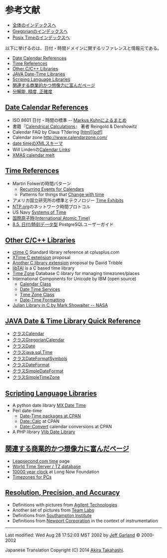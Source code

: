 # 参考文献

- [全体のインデックスへ](../date_time.md)
- [Gregorianのインデックスへ](gregorian.md)
- [Posix Timeのインデックスへ](posix_time.md)

以下に挙げるのは、日付・時間ドメインに関するリファレンスと情報元である。

- [Date Calendar References](#date-references)
- [Time References](#time-reference)
- [Other C/C++ Libraries](#other-cpp-libs)
- [JAVA Date-Time Libraries](#java-libs)
- [Scriping Language Libraries](#script-lang-libs)
- [関連する商業的かつ想像力に富んだページ](#related-commerical-fanciful-pages)
- [分解能, 精度, 正確度](#resolution-precision-accuracy)


## <a name="date-references" href="#date-references">Date Calendar References</a>

- ISO 8601 日付・時間の標準 -- [Markus Kuhnによるまとめ](http://www.cl.cam.ac.uk/~mgk25/iso-time.html)
- 書籍『[Calendrical Calculations](http://emr.cs.iit.edu/home/reingold/calendar-book/second-edition/)』 著者 Reingold & Dershowitz
- Calendar FAQ by Claus T?dering [[html](http://www.pauahtun.org/CalendarFAQ/cal/calendar24.html)][[pdf](http://www.pauahtun.org/CalendarFAQ/cal/calendar24.pdf)]
- Calendar zone <http://www.calendarzone.com/>
- [date timeのXMLスキーマ](http://www.w3.org/TR/xmlschema-2/#dateTime)
- Will Lindenの[Calendar Links](http://www.ecben.net/calendar.shtml)
- [XMAS calendar melt](http://www21.brinkster.com/lonwolve/melt/index.htm)


## <a name="time-reference" href="#time-reference">Time References</a>
- Martin Folwerの時間パターン
	- [Recurring Events for Calendars](http://www.aw.com/cseng/titles/0-201-89542-0/apsupp/events2-1.html)
	- Patterns for things that [Change with time](http://martinfowler.com/ap2/timeNarrative.html)
- アメリカ国立研究所の標準とテクノロジー [Time Exhibits](http://nist.time.gov/exhibits.html)
- [NTP.org](http://www.ntp.org/)のネットワーク時間プロトコル
- US Navy [Systems of Time](http://tycho.usno.navy.mil/systime.html)
- [国際原子時(International Atomic Time)](http://www.bipm.fr/enus/5_Scientific/c_time/time_1.html)
- [8.5. 日付/時刻データ型](https://www.postgresql.jp/document/9.6/html/datatype-datetime.html) PostgreSQLユーザーガイド


## <a name="other-cpp-libs" href="#other-cpp-libs">Other C/C++ Libraries</a>
- [ctime C](http://www.cplusplus.com/ref/ctime/index.html) Standard library reference at cplusplus.com
- [XTime C extension](http://www.cl.cam.ac.uk/~mgk25/c-time/) proposal
- [Another C library extension](http://david.tribble.com/text/c0xcalendar.html#author-info) proposal by David Tribble
- [libTAI](http://cr.yp.to/libtai.html) is a C based time library
- [Time Zone](http://www.twinsun.com/tz/tz-link.htm) Database C library for managing timezones/places
- International Components for Unicode by IBM (open source)
	- [Calendar Class](http://oss.software.ibm.com/icu/userguide/dateCalendar.html)
	- [Date Time Services](http://oss.software.ibm.com/icu/userguide/dateTime.html)
	- [Time Zone Class](http://oss.software.ibm.com/icu/userguide/dateTimezone.html)
	- [Date-Time Formatting](http://oss.software.ibm.com/icu/userguide/formatDateTime.html)
- [Julian Library in C by Mark Showalter -- NASA](http://ringside.arc.nasa.gov/www/toolkits/julian_13/aareadme.html)


## <a name="java-libs" href="#java-libs">JAVA Date & Time Library Quick Reference</a>
- [クラスCalendar](https://docs.oracle.com/javase/jp/8/docs/api/java/util/Calendar.html)
- [クラスGregorianCalendar](https://docs.oracle.com/javase/jp/8/docs/api/java/util/GregorianCalendar.html)
- [クラスDate](https://docs.oracle.com/javase/jp/8/docs/api/java/util/Date.html)
- [クラスjava.sql.Time](https://docs.oracle.com/javase/jp/8/docs/api/java/sql/Time.html)
- [クラスDateFormatSymbols](https://docs.oracle.com/javase/jp/8/docs/api/java/text/DateFormatSymbols.html)
- [クラスDateFormat](https://docs.oracle.com/javase/jp/8/docs/api/java/text/DateFormat.html)
- [クラスSimpleDateFormat](https://docs.oracle.com/javase/jp/8/docs/api/java/text/SimpleDateFormat.html)
- [クラスSimpleTimeZone](https://docs.oracle.com/javase/jp/8/docs/api/java/util/SimpleTimeZone.html)


## <a name="script-lang-libs" href="#script-lang-libs">Scripting Language Libraries</a>
- A python date library [MX Date Time](http://www.lemburg.com/files/python/mxDateTime.html)
- Perl date-time
	- [Date-Time packages at CPAN](http://search.cpan.org/Catalog/Data_and_Data_Type/Date/)
	- [Date::Calc](http://search.cpan.org/doc/TWEGNER/Date-Calc-4.3-bin56Mac/Calc.pm) at CPAN
	- [Date::Convert](http://search.cpan.org/doc/MORTY/DateConvert-0.16/Convert.pm) calendar conversions at CPAN
- A PHP library [Vlib Date Library](http://vlib.activefish.com/docs/vlibDate.html)


## <a name="related-commerical-fanciful-pages" href="#related-commerical-fanciful-pages">関連する商業的かつ想像力に富んだページ</a>
- [Leapsecond.com time](http://www.leapsecond.com/java/gpsclock.htm) page
- [World Time Server / TZ database](http://www.worldtimeserver.com/)
- [10000 year clock](http://www.longnow.org/10kclock/clock.htm) at Long Now Foundation
- [Timezones for PCs](http://www.timezonesforpcs.com/)


## <a name="resolution-precision-accuracy" href="#resolution-precision-accuracy">Resolution, Precision, and Accuracy</a>
- Definitions with pictures from [Agilent Technologies](http://metrologyforum.tm.agilent.com/specs.shtml)
- Another set of pictures from [Team Labs](http://www.teamlabs.com/catalog/performance.asp)
- Definitions from [Southampton Institute](http://www.solent.ac.uk/hydrography/notes/errorthe/accuracy.htm)
- Definitions from [Newport Corporation](http://www.newport.com/Support/Tutorials/OptoMech/om4a.asp) in the context of instrumentation


***
Last modified: Wed Aug 28 17:52:03 MST 2002 by [Jeff Garland](mailto:jeff@crystalclearsoftware.com) © 2000-2002 

Japanese Translation Copyright (C) 2014 [Akira Takahashi](mailto:faithandbrave@gmail.com).


